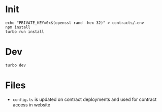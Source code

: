 # Init

```shell
echo "PRIVATE_KEY=0x$(openssl rand -hex 32)" > contracts/.env
npm install
turbo run install
```


# Dev

```shell
turbo dev
```

# Files

* `config.ts` is updated on contract deployments and used for contract access in website